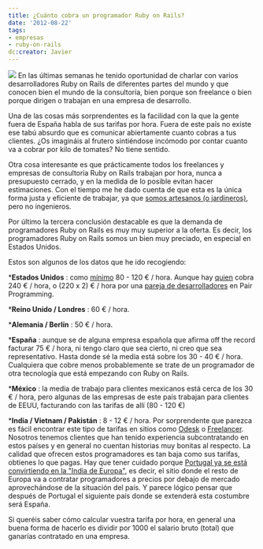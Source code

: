 ```yaml
---
title: ¿Cuánto cobra un programador Ruby on Rails?
date: '2012-08-22'
tags:
- empresas
- ruby-on-rails
dc:creator: Javier
---
```


![](http://blog.diacode.com/wp-content/uploads/2012/08/money.jpg)
En las últimas semanas he tenido oportunidad de charlar con varios desarrolladores Ruby on Rails de diferentes partes del mundo y que conocen bien el mundo de la consultoría, bien porque son freelance o bien porque dirigen o trabajan en una empresa de desarrollo.

Una de las cosas más sorprendentes es la facilidad con la que la gente fuera de España habla de sus tarifas por hora. Fuera de este país no existe ese tabú absurdo que es comunicar abiertamente cuanto cobras a tus clientes. ¿Os imagináis al frutero sintiéndose incómodo por contar cuanto va a cobrar por kilo de tomates? No tiene sentido.

Otra cosa interesante es que prácticamente todos los freelances y empresas de consultoría Ruby on Rails trabajan por hora, nunca a presupuesto cerrado, y en la medida de lo posible evitan hacer estimaciones. Con el tiempo me he dado cuenta de que esta es la única forma justa y eficiente de trabajar, ya que 
[somos artesanos (o jardineros)](http://blog.diacode.com/jardineros-y-no-ingenieros), pero no ingenieros.

Por último la tercera conclusión destacable es que la demanda de programadores Ruby on Rails es muy muy superior a la oferta. Es decir, los programadores Ruby on Rails somos un bien muy preciado, en especial en Estados Unidos.

Estos son algunos de los datos que he ido recogiendo:


***Estados Unidos**
: como 
[mínimo](http://rubyfreelancers.com/the-ruby-freelancers-show-006-setting-your-rate/) 80 - 120 € / hora. Aunque hay 
[quien](http://blog.obiefernandez.com/content/2011/11/hiring-me-as-a-consultant.html) cobra 240 € / hora, o (220 x 2) € / hora por una 
[pareja de desarrolladores](http://thunderboltlabs.com/) en 
Pair Programming.

	
***Reino Unido / Londres**
: 60 € / hora.

	
***Alemania / Berlín**
: 50 € / hora.

	
***España**
: aunque se de alguna empresa española que afirma 
off the record facturar 75 € / hora, ni tengo claro que sea cierto, ni creo que sea representativo. Hasta donde sé la media está sobre los 30 - 40 € / hora. Cualquiera que cobre menos probablemente se trate de un programador de otra tecnología que está empezando con Ruby on Rails.

	
***México**
: la media de trabajo para clientes mexicanos está cerca de los 30 € / hora, pero algunas de las empresas de este país trabajan para clientes de EEUU, facturando con las tarifas de allí (80 - 120 €)

	
***India / Vietnam / Pakistán**
: 8 - 12 € / hora. Por sorprendente que parezca es fácil encontrar este tipo de tarifas en sitios como 
[Odesk](http://odesk.com) o 
[Freelancer](http://freelancer.com). Nosotros tenemos clientes que han tenido experiencia subcontratando en estos países y en general no cuentan historias muy bonitas al respecto. La calidad que ofrecen estos programadores es tan baja como sus tarifas, obtienes lo que pagas.
Hay que tener cuidado porque 
[Portugal ya se está convirtiendo en la "India de Europa"](http://www.businessweek.com/articles/2012-08-09/portugal-shows-how-euro-crisis-is-shuffling-the-tech-order), es decir, el sitio donde el resto de Europa va a contratar programadores a precios por debajo de mercado aprovechándose de la situación del país. Y parece lógico pensar que después de Portugal el siguiente país donde se extenderá esta costumbre será España.

Si queréis saber cómo calcular vuestra tarifa por hora, en general una buena forma de hacerlo es dividir por 1000 el salario bruto (total) que ganarías contratado en una empresa.
